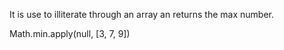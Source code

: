 It is use to illiterate through an array an returns the max number.

Math.min.apply(null, [3, 7, 9])